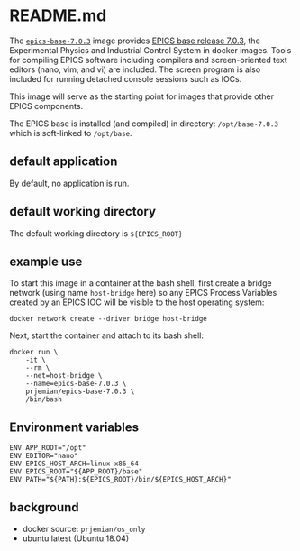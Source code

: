 # README.md

The [`epics-base-7.0.3`](https://hub.docker.com/r/prjemian/epics-base-7.0.3/tags)
image provides 
[EPICS base release 7.0.3](https://epics.anl.gov/base/R7-0/3.php),
the Experimental Physics and Industrial Control System in docker images.
Tools for compiling EPICS software including compilers and
screen-oriented text editors (nano, vim, and vi) are included.
The screen program is also included for running detached console
sessions such as IOCs.

This image will serve as the starting point for images 
that provide other EPICS components.

The EPICS base is installed (and compiled) in directory: 
`/opt/base-7.0.3` which is soft-linked to `/opt/base`.

## default application

By default, no application is run.

## default working directory

The default working directory is `${EPICS_ROOT}`

## example use

To start this image in a container at the bash shell, first create
a bridge network (using name `host-bridge` here) so any EPICS Process 
Variables created by an EPICS IOC will
be visible to the host operating system:

    docker network create --driver bridge host-bridge

Next, start the container and attach to its bash shell:

    docker run \
        -it \
        --rm \
        --net=host-bridge \
        --name=epics-base-7.0.3 \
        prjemian/epics-base-7.0.3 \
        /bin/bash


## Environment variables

```
ENV APP_ROOT="/opt"
ENV EDITOR="nano"
ENV EPICS_HOST_ARCH=linux-x86_64
ENV EPICS_ROOT="${APP_ROOT}/base"
ENV PATH="${PATH}:${EPICS_ROOT}/bin/${EPICS_HOST_ARCH}"
```


## background

* docker source: `prjemian/os_only`
* ubuntu:latest (Ubuntu 18.04)
